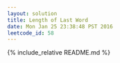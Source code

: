```yaml
---
layout: solution
title: Length of Last Word
date: Mon Jan 25 23:38:48 PST 2016
leetcode_id: 58
---
```

{% include_relative README.md %}
